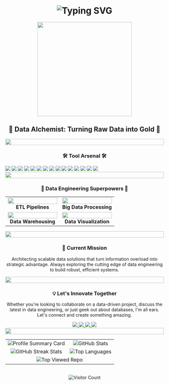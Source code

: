 <div align="center">
    <h1><img src="https://readme-typing-svg.herokuapp.com?font=Jetbrains+mono&size=40&duration=3000&color=33FF33&center=true&vCenter=true&width=435&lines=Hey..+I'm+Chidera;This+is..;..my+Github..;" alt="Typing SVG"/></h1>
    
</div>

<div align="center">
  <img src="https://i.giphy.com/media/v1.Y2lkPTc5MGI3NjExbDdzZnhuOXhua29jNnRqMG8weG5jMmw0OXF0aGdvZGg2eHM5ZzRtMCZlcD12MV9pbnRlcm5hbF9naWZfYnlfaWQmY3Q9Zw/fryY00CO4xCz4uJuDQ/giphy-downsized-large.gif" width="300" />
</div>

<h2 align="center">🚀 Data Alchemist: Turning Raw Data into Gold 🥇</h2>

<div align="center">
  <img src="https://i.imgur.com/dBaSKWF.gif" height="20" width="100%">
</div>

<h3 align="center">🛠️ Tool Arsenal 🛠️</h3>

<div align="center" style="display: inline-block;">
  <img src="https://img.shields.io/badge/-Python-3776AB?style=for-the-badge&logo=python&logoColor=white" />
  <img src="https://img.shields.io/badge/-Apache%20Spark-E25A1C?style=for-the-badge&logo=apache-spark&logoColor=white" />
  <img src="https://img.shields.io/badge/-AWS-232F3E?style=for-the-badge&logo=amazon-aws&logoColor=white" />
  <img src="https://img.shields.io/badge/-Docker-2496ED?style=for-the-badge&logo=docker&logoColor=white" />
  <img src="https://img.shields.io/badge/-Kubernetes-326CE5?style=for-the-badge&logo=kubernetes&logoColor=white" />
  <img src="https://img.shields.io/badge/-Hadoop-66CCFF?style=for-the-badge&logo=apache-hadoop&logoColor=black" />
  <img src="https://img.shields.io/badge/-Airflow-017CEE?style=for-the-badge&logo=apache-airflow&logoColor=white" />
  <img src="https://img.shields.io/badge/-Kafka-231F20?style=for-the-badge&logo=apache-kafka&logoColor=white" />
  <img src="https://img.shields.io/badge/-SQL-4479A1?style=for-the-badge&logo=mysql&logoColor=white" />
  <img src="https://img.shields.io/badge/-MongoDB-47A248?style=for-the-badge&logo=mongodb&logoColor=white" />
  <img src="https://img.shields.io/badge/-Tableau-E97627?style=for-the-badge&logo=tableau&logoColor=white" />
  <img src="https://img.shields.io/badge/-Azure-0089D6?style=for-the-badge&logo=microsoft-azure&logoColor=white" />
  <img src="https://img.shields.io/badge/-GCP-4285F4?style=for-the-badge&logo=google-cloud&logoColor=white" />
  <img src="https://img.shields.io/badge/-Snowflake-29B5E8?style=for-the-badge&logo=snowflake&logoColor=white" />
  <img src="https://img.shields.io/badge/-Terraform-623CE4?style=for-the-badge&logo=terraform&logoColor=white" />
</div>

<div align="center">
  <img src="https://i.imgur.com/dBaSKWF.gif" height="20" width="100%">
</div>

<h3 align="center">🌟 Data Engineering Superpowers 🌟</h3>

<div align="center">
  <table>
    <tr>
      <td align="center" width="50%">
        <img src="https://media.giphy.com/media/13HgwGsXF0aiGY/giphy.gif" width="100%"/>
        <br>
        <b>ETL Pipelines</b>
      </td>
      <td align="center" width="50%">
        <img src="https://media.giphy.com/media/3oKIPEqDGUULpEU0aQ/giphy.gif" width="100%"/>
        <br>
        <b>Big Data Processing</b>
      </td>
    </tr>
    <tr>
      <td align="center" width="50%">
        <img src="https://media.giphy.com/media/5bkoj1jZuzZnrOdvss/giphy.gif" width="100%"/>
        <br>
        <b>Data Warehousing</b>
      </td>
      <td align="center" width="50%">
        <img src="https://media.giphy.com/media/l46Cy1rHbQ92uuLXa/giphy.gif" width="100%"/>
        <br>
        <b>Data Visualization</b>
      </td>
    </tr>
  </table>
</div>

<div align="center">
  <img src="https://i.imgur.com/dBaSKWF.gif" height="20" width="100%">
</div>

<h3 align="center">🚀 Current Mission</h3>

<p align="center">
  Architecting scalable data solutions that turn information overload into strategic advantage. Always exploring the cutting edge of data engineering to build robust, efficient systems.
</p>

<div align="center">
  <img src="https://i.imgur.com/dBaSKWF.gif" height="20" width="100%">
</div>

<h3 align="center">💡 Let's Innovate Together</h3>

<p align="center">
  Whether you're looking to collaborate on a data-driven project, discuss the latest in data engineering, or just geek out about databases, I'm all ears. Let's connect and create something amazing.
</p>

<div align="center">
  <a href="https://www.linkedin.com/in/chidera-ozigbo">
    <img src="https://img.shields.io/badge/LinkedIn-0077B5?style=for-the-badge&logo=linkedin&logoColor=white" />
  </a>
  <a href="https://www.x.com/OzigboChidera">
    <img src="https://img.shields.io/badge/Twitter-1DA1F2?style=for-the-badge&logo=twitter&logoColor=white" />
  </a>
  <a href="http://www.medium.com/@chideraozigbo">
    <img src="https://img.shields.io/badge/Medium-12100E?style=for-the-badge&logo=medium&logoColor=white" />
  </a>
  <a href="mailto:chideraozigbo@gmail.com">
    <img src="https://img.shields.io/badge/Email-D14836?style=for-the-badge&logo=gmail&logoColor=white" />
  </a>
</div>

<div align="center">
  <img src="https://i.imgur.com/dBaSKWF.gif" height="20" width="100%">
</div>

<div align="center">
  <table>
    <tr>
      <td align="center">
        <img src="https://github-profile-summary-cards.vercel.app/api/cards/profile-details?username=Chideraozigbo&theme=blue_green" alt="Profile Summary Card" />
      </td>
      <td align="center">
        <img src="https://github-readme-stats.vercel.app/api?username=Chideraozigbo&show_icons=true&theme=blue-green" alt="GitHub Stats" />
      </td>
    </tr>
    <tr>
      <td align="center">
        <img src="https://github-readme-streak-stats.herokuapp.com/?user=Chideraozigbo&theme=blue-green" alt="GitHub Streak Stats" />
      </td>
      <td align="center">
        <img src="https://github-readme-stats.vercel.app/api/top-langs/?username=Chideraozigbo&layout=compact&theme=blue-green" alt="Top Languages" />
      </td>
    </tr>
    <tr>
      <td colspan="2" align="center">
        <img src="https://github-readme-stats.vercel.app/api/pin/?username=Chideraozigbo&repo=Bitcoin-Crypto-Data-Pipeline&theme=blue-green" alt="Top Viewed Repo" />
      </td>
    </tr>
  </table>
  <br>
  <img src="https://profile-counter.glitch.me/Chideraozigbo/count.svg" alt="Visitor Count" />
</div>


